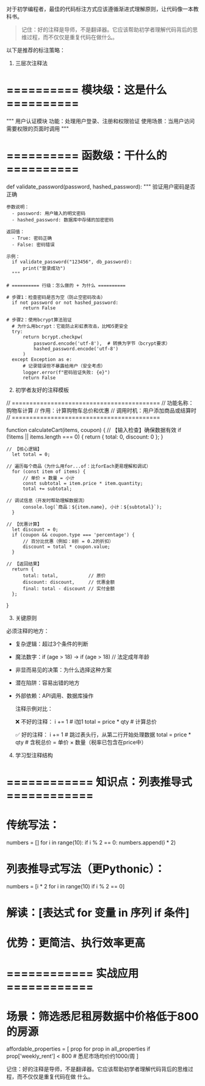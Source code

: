  对于初学编程者，最佳的代码标注方式应该遵循渐进式理解原则，让代码像一本教科书。

> 记住：好的注释是导师，不是翻译器。它应该帮助初学者理解代码背后的思维过程，而不仅仅是重复代码在做什么。

以下是推荐的标注策略：

1. 三层次注释法

# ========== 模块级：这是什么 ==========

  """
  用户认证模块
  功能：处理用户登录、注册和权限验证
  使用场景：当用户访问需要权限的页面时调用
  """

# ========== 函数级：干什么的 ==========

  def validate_password(password, hashed_password):
      """
      验证用户密码是否正确

    参数说明：
      - password: 用户输入的明文密码
      - hashed_password: 数据库中存储的加密密码

    返回值：
      - True: 密码正确
      - False: 密码错误

    示例：
      if validate_password("123456", db_password):
          print("登录成功")
      """

    # ========== 行级：怎么做的 + 为什么 ==========

    # 步骤1：检查密码是否为空（防止空密码攻击）
      if not password or not hashed_password:
          return False

    # 步骤2：使用bcrypt算法验证
      # 为什么用bcrypt：它能防止彩虹表攻击，比MD5更安全
      try:
          return bcrypt.checkpw(
              password.encode('utf-8'),  # 转换为字节（bcrypt要求）
              hashed_password.encode('utf-8')
          )
      except Exception as e:
          # 记录错误但不暴露给用户（安全考虑）
          logger.error(f"密码验证失败: {e}")
          return False

2. 初学者友好的注释模板

  // ==========================================
  // 功能名称：购物车计算
  // 作用：计算购物车总价和优惠
  // 调用时机：用户添加商品或结算时
  // ==========================================

  function calculateCart(items, coupon) {
      // 【输入检查】确保数据有效
      if (!items || items.length === 0) {
          return { total: 0, discount: 0 };
      }

    // 【核心逻辑】
      let total = 0;

    // 遍历每个商品（为什么用for...of：比forEach更易理解和调试）
      for (const item of items) {
          // 单价 × 数量 = 小计
          const subtotal = item.price * item.quantity;
          total += subtotal;

    // 调试信息（开发时帮助理解数据流）
          console.log(`商品：${item.name}, 小计：${subtotal}`);
      }

    // 【优惠计算】
      let discount = 0;
      if (coupon && coupon.type === 'percentage') {
          // 百分比优惠（例如：8折 = 0.2的折扣）
          discount = total * coupon.value;
      }

    // 【返回结果】
      return {
          total: total,           // 原价
          discount: discount,     // 优惠金额
          final: total - discount // 实付金额
      };
  }

3. 关键原则

  必须注释的地方：

- 复杂逻辑：超过3个条件的判断
- 魔法数字：if (age > 18) → if (age > 18) // 法定成年年龄
- 非显而易见的决策：为什么选择这种方案
- 潜在陷阱：容易出错的地方
- 外部依赖：API调用、数据库操作

  注释示例对比：

  ❌ 不好的注释：
  i += 1  # i加1
  total = price * qty  # 计算总价

  ✅ 好的注释：
  i += 1  # 跳过表头行，从第二行开始处理数据
  total = price * qty  # 含税总价 = 单价 × 数量（税率已包含在price中）

4. 学习型注释结构

# ============ 知识点：列表推导式 ============

# 传统写法：

  numbers = []
  for i in range(10):
      if i % 2 == 0:
          numbers.append(i * 2)

# 列表推导式写法（更Pythonic）：

  numbers = [i * 2 for i in range(10) if i % 2 == 0]

# 解读：[表达式 for 变量 in 序列 if 条件]

# 优势：更简洁、执行效率更高

# ============ 实战应用 ============

# 场景：筛选悉尼租房数据中价格低于800的房源

  affordable_properties = [
      prop for prop in all_properties
      if prop['weekly_rent'] < 800  # 悉尼市场均价约1000/周
  ]

  记住：好的注释是导师，不是翻译器。它应该帮助初学者理解代码背后的思维过程，而不仅仅是重复代码在做
  什么。
